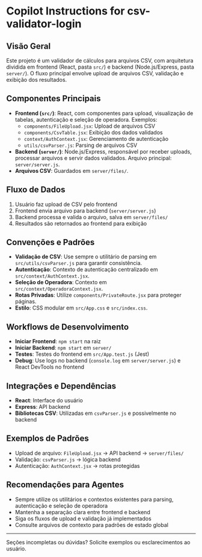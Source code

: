 # Copilot Instructions for csv-validator-login

## Visão Geral
Este projeto é um validador de cálculos para arquivos CSV, com arquitetura dividida em frontend (React, pasta `src/`) e backend (Node.js/Express, pasta `server/`). O fluxo principal envolve upload de arquivos CSV, validação e exibição dos resultados.

## Componentes Principais
- **Frontend (`src/`)**: React, com componentes para upload, visualização de tabelas, autenticação e seleção de operadora. Exemplos:
  - `components/FileUpload.jsx`: Upload de arquivos CSV
  - `components/CsvTable.jsx`: Exibição dos dados validados
  - `context/AuthContext.jsx`: Gerenciamento de autenticação
  - `utils/csvParser.js`: Parsing de arquivos CSV
- **Backend (`server/`)**: Node.js/Express, responsável por receber uploads, processar arquivos e servir dados validados. Arquivo principal: `server/server.js`.
- **Arquivos CSV**: Guardados em `server/files/`.

## Fluxo de Dados
1. Usuário faz upload de CSV pelo frontend
2. Frontend envia arquivo para backend (`server/server.js`)
3. Backend processa e valida o arquivo, salva em `server/files/`
4. Resultados são retornados ao frontend para exibição

## Convenções e Padrões
- **Validação de CSV**: Use sempre o utilitário de parsing em `src/utils/csvParser.js` para garantir consistência.
- **Autenticação**: Contexto de autenticação centralizado em `src/context/AuthContext.jsx`.
- **Seleção de Operadora**: Contexto em `src/context/OperadoraContext.jsx`.
- **Rotas Privadas**: Utilize `components/PrivateRoute.jsx` para proteger páginas.
- **Estilo**: CSS modular em `src/App.css` e `src/index.css`.

## Workflows de Desenvolvimento
- **Iniciar Frontend**: `npm start` na raiz
- **Iniciar Backend**: `npm start` em `server/`
- **Testes**: Testes do frontend em `src/App.test.js` (Jest)
- **Debug**: Use logs no backend (`console.log` em `server/server.js`) e React DevTools no frontend

## Integrações e Dependências
- **React**: Interface do usuário
- **Express**: API backend
- **Bibliotecas CSV**: Utilizadas em `csvParser.js` e possivelmente no backend

## Exemplos de Padrões
- Upload de arquivo: `FileUpload.jsx` → API backend → `server/files/`
- Validação: `csvParser.js` → lógica backend
- Autenticação: `AuthContext.jsx` → rotas protegidas

## Recomendações para Agentes
- Sempre utilize os utilitários e contextos existentes para parsing, autenticação e seleção de operadora
- Mantenha a separação clara entre frontend e backend
- Siga os fluxos de upload e validação já implementados
- Consulte arquivos de contexto para padrões de estado global

---
Seções incompletas ou dúvidas? Solicite exemplos ou esclarecimentos ao usuário.
